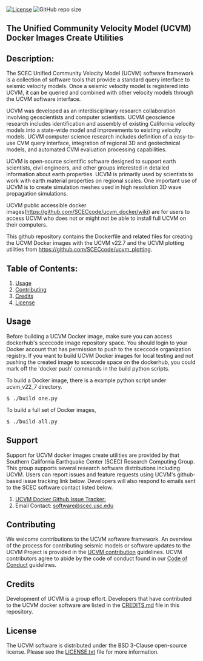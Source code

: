 [![License](https://img.shields.io/badge/License-BSD_3--Clause-blue.svg)](https://opensource.org/licenses/BSD-3-Clause)
![GitHub repo size](https://img.shields.io/github/repo-size/sceccode/ucvm_docker)

## The Unified Community Velocity Model (UCVM) Docker Images Create Utilities 

## Description: 
The SCEC Unified Community Velocity Model (UCVM) software framework is a collection of software tools that provide a standard query interface to seismic velocity models. Once a seismic velocity model is registered into UCVM, it can be queried and combined with other velocity models through the UCVM software interface.

UCVM was developed as an interdisciplinary research collaboration involving geoscientists and computer scientists. UCVM geoscience research includes identification and assembly of existing California velocity models into a state-wide model and improvements to existing velocity models. UCVM computer science research includes definition of a easy-to-use CVM query interface, integration of regional 3D and geotechnical models, and automated CVM evaluation processing capabilities.

UCVM is open-source scientific software designed to support earth scientists, civil engineers, and other groups interested in detailed information about earth properties. UCVM is primarily used by scientists to work with earth material properties on regional scales. One important use of UCVM is to create simulation meshes used in high resolution 3D wave propagation simulations.

UCVM public accessible docker images(https://github.com/SCECcode/ucvm_docker/wiki) are for users to access UCVM who does not or might not be able to install full UCVM on their computers.

This github repository contains the Dockerfile and related files for creating the UCVM Docker images with the UCVM v22.7 and the UCVM plotting utilities from https://github.com/SCECcode/ucvm_plotting. 

## Table of Contents:
1. [Usage](#usage)
2. [Contributing](#contributing)
3. [Credits](#credit)
4. [License](#license)

## Usage
Before building a UCVM Docker image, make sure you can access dockerhub's sceccode image repository space. You should login to your Docker account that has permission to push to the sceccode organization registry. If you want to build UCVM Docker images for 
local testing and not pushing the created image to sceccode space on the dockerhub, you could mark off the 'docker push' commands in the build python scripts.

To build a Docker image, there is a example python script under ucvm_v22_7 directory.
<pre>
$ ./build_one.py
</pre>

To build a full set of Docker images, 
<pre>
$ ./build_all.py
</pre>


## Support
Support for UCVM docker images create utilities are provided by that Southern California Earthquake Center (SCEC) Research Computing Group. This group supports several research software distributions including UCVM. Users can report issues and feature requests using UCVM's github-based issue tracking link below. Developers will also respond to emails sent to the SCEC software contact listed below.
1. [UCVM Docker Github Issue Tracker:](https://github.com/SCECcode/create_ucvm_docker/issues)
2. Email Contact: software@scec.usc.edu

## Contributing
We welcome contributions to the UCVM software framework. An overview of the process for contributing seismic models or software updates to the UCVM Project is provided in the [UCVM contribution](CONTRIBUTING.md) guidelines. UCVM contributors agree to abide by the code of conduct found in our [Code of Conduct](CODE_OF_CONDUCT.md) guidelines.

## Credits
Development of UCVM is a group effort. Developers that have contributed to the UCVM docker software are listed in the [CREDITS.md](CREDITS.md) file in this repository.

## License
The UCVM software is distributed under the BSD 3-Clause open-source license. Please see the [LICENSE.txt](LICENSE.txt) file for more information.

